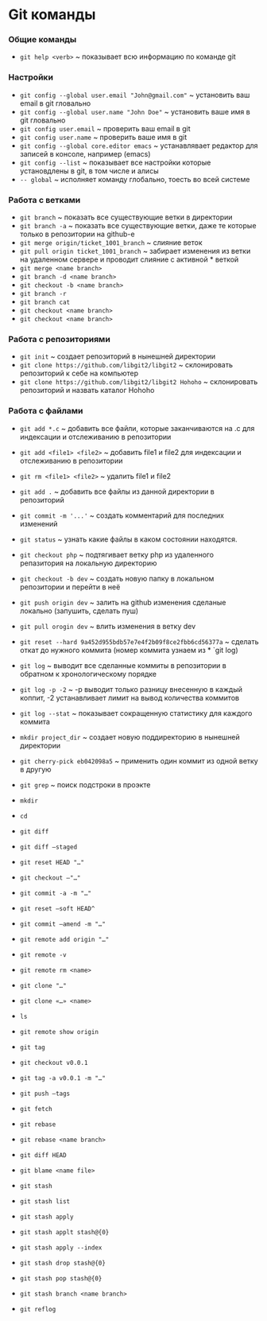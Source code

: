 
# Git команды


### Общие команды

* `git help <verb>`  ~  показывает всю информацию по команде git <verb>  

 
### Настройки

* `git config --global user.email "John@gmail.com"`   ~   установить ваш email в git гловально
* `git config --global user.name "John Doe"`   ~   установить ваше имя в git гловально 
* `git config user.email`   ~   проверить ваш email в git
* `git config user.name`   ~   проверить ваше имя в git
* `git config --global core.editor emacs`     ~   устанавлявает редактор для записей в консоле, например (emacs)
* `git config --list`   ~   показывает все настройки которые установдлены в git, в том числе и алисы
* `-- global`   ~   исполняет команду глобально, тоесть во всей системе


### Работа с ветками

* `git branch`   ~   показать все существующие ветки в директории
* `git branch -a`   ~   показать все существующие ветки, даже те которые только в репозитории на github-е
* `git merge origin/ticket_1001_branch`   ~   слияние веток 
* `git pull origin ticket_1001_branch`   ~   забирает изменения из ветки на удаленном сервере и проводит слияние с активной * веткой
* `git merge <name branch>`
* `git branch -d <name branch>`
* `git checkout -b <name branch>`
* `git branch -r`
* `git branch cat`
* `git checkout <name branch>`
* `git checkout <name branch>`


### Работа с репозиториями

* `git init`   ~   создает репозиторий в нынешней директории
* `git clone https://github.com/libgit2/libgit2`   ~   склонировать репозиторий к себе на компьютер
* `git clone https://github.com/libgit2/libgit2 Hohoho`   ~   склонировать репозиторий и назвать каталог Hohoho

### Работа с файлами

* `git add *.c`   ~   добавить все файли, которые заканчиваются на .c для индексации и отслеживанию в репозитории
* `git add <file1> <file2>`   ~   добавить file1 и file2 для индексации и отслеживанию в репозитории
* `git rm <file1> <file2>`   ~   удалить file1 и file2
* `git add .`   ~   добавить все файлы из данной директории в репозиторий


* `git commit -m '...'`   ~   создать комментарий для последних изменений




* `git status`   ~   узнать какие файлы в каком состоянии находятся.
* `git checkout php`   ~   подтягивает ветку php из удаленного репазитория на локальную директорию
* `git checkout -b dev`   ~   создать новую папку в локальном репозитории и перейти в неё
* `git push origin dev`   ~   залить на github изменения сделаные локально (запушить, сделать пуш)
* `git pull orogin dev`   ~   влить изменения в ветку dev
* `git reset --hard 9a452d955bdb57e7e4f2b09f8ce2fbb6cd56377a`   ~   сделать откат до нужного коммита (номер коммита узнаем из * `git log)
* `git log`   ~   выводит все сделанные коммиты в репозитории в обратном к хронологическому порядке
* `git log -p -2`   ~   -p выводит только разницу внесенную в каждый коппит, -2 устанавливает лимит на вывод количества коммитов
* `git log --stat`   ~   показывает сокращенную статистику для каждого коммита
* `mkdir project_dir`   ~   создает новую поддиректорию в нынешней директории
* `git cherry-pick eb042098a5`   ~   применить один коммит из одной ветку в другую
* `git grep`   ~   поиск подстроки в проэкте
    
* `mkdir` 
* `cd`
* `git diff`
* `git diff —staged`
* `git reset HEAD "…"`
* `git checkout —"…"`
* `git commit -a -m "…"`
* `git reset —soft HEAD^`
* `git commit —amend -m "…"`
* `git remote add origin "…"`
* `git remote -v`
* `git remote rm <name>`
* `git clone "…"`
* `git clone «…» <name>`
* `ls`
* `git remote show origin`
* `git tag`
* `git checkout v0.0.1`
* `git tag -a v0.0.1 -m "…"`
* `git push —tags`
* `git fetch`
* `git rebase`
* `git rebase <name branch>`
* `git diff HEAD`
* `git blame <name file>`
* `git stash`
* `git stash list`
* `git stash apply`
* `git stash applt stash@{0}`
* `git stash apply --index`
* `git stash drop stash@{0}`
* `git stash pop stash@{0}`
* `git stash branch <name branch>`
* `git reflog`

